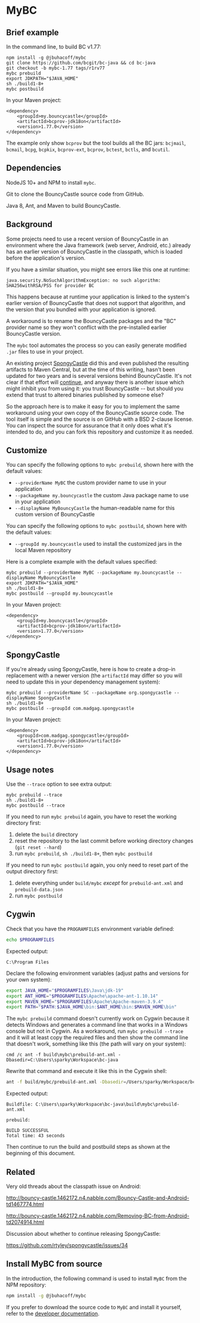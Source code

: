 MyBC
====

Brief example
-------------

In the command line, to build BC v1.77:

```
npm install -g @jbuhacoff/mybc
git clone https://github.com/bcgit/bc-java && cd bc-java
git checkout -b mybc-1.77 tags/r1rv77
mybc prebuild
export JDKPATH="$JAVA_HOME"
sh ./build1-8+
mybc postbuild
```

In your Maven project:

```
<dependency>
    <groupId>my.bouncycastle</groupId>
    <artifactId>bcprov-jdk18on</artifactId>
    <version>1.77.0</version>
</dependency>
```

The example only show `bcprov` but the tool builds all the BC jars:
`bcjmail`, `bcmail`, `bcpg`, `bcpkix`, `bcprov-ext`, `bcprov`, `bctest`, `bctls`, and `bcutil`.

Dependencies
------------

NodeJS 10+ and NPM to install `mybc`.

Git to clone the BouncyCastle source code from GitHub.

Java 8, Ant, and Maven to build BouncyCastle.


Background
----------

Some projects need to use a recent version of BouncyCastle in an 
environment where the Java framework (web server, Android, etc.) already has an
earlier version of BouncyCastle in the classpath, which is loaded before the
application's version.

If you have a similar situation, you might see errors like this one at runtime:

```
java.security.NoSuchAlgorithmException: no such algorithm: SHA256withRSA/PSS for provider BC
```

This happens because at runtime your application is linked to the system's earlier version
of BouncyCastle that does not support that algorithm, and the version that you bundled
with your application is ignored.

A workaround is to rename the BouncyCastle
packages and the "BC" provider name so they won't conflict
with the pre-installed earlier BouncyCastle version.

The `mybc` tool automates the process so you can easily generate modified `.jar`
files to use in your project.

An existing project [SpongyCastle](https://github.com/rtyley/spongycastle) did
this and even published the resulting artifacts to Maven Central, but 
at the time of this writing, hasn't been updated for two years and is several 
versions behind BouncyCastle. It's not clear if that effort will
[continue](https://github.com/rtyley/spongycastle/issues/34), and anyway there is
another issue which might inhibit you from using it: you trust BouncyCastle --
but should you extend that trust to altered binaries published by someone else?

So the approach here is to make it easy for you to implement the same workaround
using your own copy of the BouncyCastle source code. 
The tool itself is simple and the source is on GitHub with a BSD 2-clause license.
You can inspect the source for assurance that it only does what it's intended to do,
and you can fork this repository and customize it as needed.


Customize
---------


You can specify the following options to `mybc prebuild`, shown here with the default values:

* `--providerName MyBC` the custom provider name to use in your application
* `--packageName my.bouncycastle` the custom Java package name to use in your application
* `--displayName MyBouncyCastle` the human-readable name for this custom version of BouncyCastle

You can specify the following options to `mybc postbuild`, shown here with the default values:

* `--groupId my.bouncycastle` used to install the customized jars in the local Maven repository

Here is a complete example with the default values specified:

```
mybc prebuild --providerName MyBC --packageName my.bouncycastle --displayName MyBouncyCastle
export JDKPATH="$JAVA_HOME"
sh ./build1-8+
mybc postbuild --groupId my.bouncycastle
```

In your Maven project:

```
<dependency>
    <groupId>my.bouncycastle</groupId>
    <artifactId>bcprov-jdk18on</artifactId>
    <version>1.77.0</version>
</dependency>
```


SpongyCastle
------------

If you're already using SpongyCastle, here is how to create a drop-in replacement
with a newer version (the `artifactId` may differ so you will need to update
this in your dependency management system):

```
mybc prebuild --providerName SC --packageName org.spongycastle --displayName SpongyCastle
sh ./build1-8+
mybc postbuild --groupId com.madgag.spongycastle
```

In your Maven project:

```
<dependency>
    <groupId>com.madgag.spongycastle</groupId>
    <artifactId>bcprov-jdk18on</artifactId>
    <version>1.77.0</version>
</dependency>
```

Usage notes
-----------

Use the `--trace` option to see extra output:

```
mybc prebuild --trace
sh ./build1-8+
mybc postbuild --trace
```

If you need to run `mybc prebuild` again, you have to reset the working directory first:

1. delete the `build` directory
2. reset the repository to the last commit before working directory changes (`git reset --hard`)
3. run `mybc prebuild`, `sh ./build1-8+`, then `mybc postbuild`

If you need to run `mybc postbuild` again, you only need to reset part of the output directory first:

1. delete everything under `build/mybc` *except* for `prebuild-ant.xml` and `prebuild-data.json`
2. run `mybc postbuild`

Cygwin
------

Check that you have the `PROGRAMFILES` environment variable defined:

```sh
echo $PROGRAMFILES
```

Expected output:

```
C:\Program Files
```

Declare the following environment variables (adjust paths and versions for your own system):

```sh
export JAVA_HOME="$PROGRAMFILES\Java\jdk-19"
export ANT_HOME="$PROGRAMFILES\Apache\apache-ant-1.10.14"
export MAVEN_HOME="$PROGRAMFILES\Apache\Apache-maven-3.9.4"
export PATH="$PATH:$JAVA_HOME\bin:$ANT_HOME\bin:$MAVEN_HOME\bin"
```

The `mybc prebuild` command doesn't currently work on Cygwin because it detects Windows
and generates a command line that works in a Windows console but not in Cygwin. As a
workaround, run `mybc prebuild --trace` and it will at least copy the required files
and then show the command line that doesn't work, something like this (the path will vary
on your system):

```
cmd /c ant -f build\mybc\prebuild-ant.xml -Dbasedir=C:\Users\sparky\Workspace\bc-java
```

Rewrite that command and execute it like this in the Cygwin shell:

```sh
ant -f build/mybc/prebuild-ant.xml -Dbasedir=/Users/sparky/Workspace/bc-java
```

Expected output:

```
Buildfile: C:\Users\sparky\Workspace\bc-java\build\mybc\prebuild-ant.xml

prebuild:

BUILD SUCCESSFUL
Total time: 43 seconds
```

Then continue to run the build and postbuild steps as shown at the beginning of this document.


Related
-------

Very old threads about the classpath issue on Android:

http://bouncy-castle.1462172.n4.nabble.com/Bouncy-Castle-and-Android-td1467774.html

http://bouncy-castle.1462172.n4.nabble.com/Removing-BC-from-Android-td2074914.html

Discussion about whether to continue releasing SpongyCastle:

https://github.com/rtyley/spongycastle/issues/34

Install MyBC from source
------------------------

In the introduction, the following command is used to install `MyBC`
from the NPM repository:


```sh
npm install -g @jbuhacoff/mybc
```

If you prefer to download the source code to `MyBC` and install it
yourself, refer to the [developer documentation](DEVELOPER.md).
